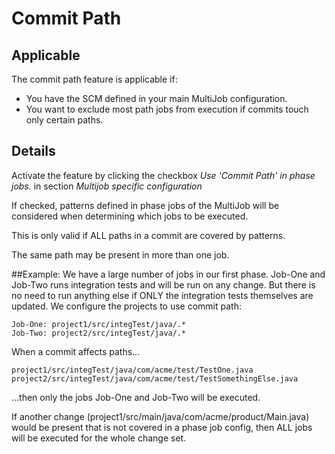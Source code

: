 # Commit Path

 ## Applicable

 The commit path feature is applicable if:
 - You have the SCM defined in your main MultiJob configuration.
 - You want to exclude most path jobs from execution if commits touch only certain paths.

 ## Details
 Activate the feature by clicking the checkbox _Use 'Commit Path' in phase jobs._ in section _Multijob specific configuration_

 If checked, patterns defined in phase jobs of the MultiJob will be considered when determining which jobs to be executed.

 This is only valid if ALL paths in a commit are covered by patterns.

 The same path may be present in more than one job.

 ##Example:
 We have a large number of jobs in our first phase. Job-One and Job-Two runs integration tests
   and will be run on any change. But there is no need to run anything else if ONLY the integration
   tests themselves are updated.
 We configure the projects to use commit path:

    Job-One: project1/src/integTest/java/.*
    Job-Two: project2/src/integTest/java/.*

 When a commit affects paths...

    project1/src/integTest/java/com/acme/test/TestOne.java
    project2/src/integTest/java/com/acme/test/TestSomethingElse.java

 ...then only the jobs Job-One and Job-Two will be executed.

 If another change (project1/src/main/java/com/acme/product/Main.java) would be present
 that is not covered in a phase job config, then ALL jobs will be executed for the whole change set.
